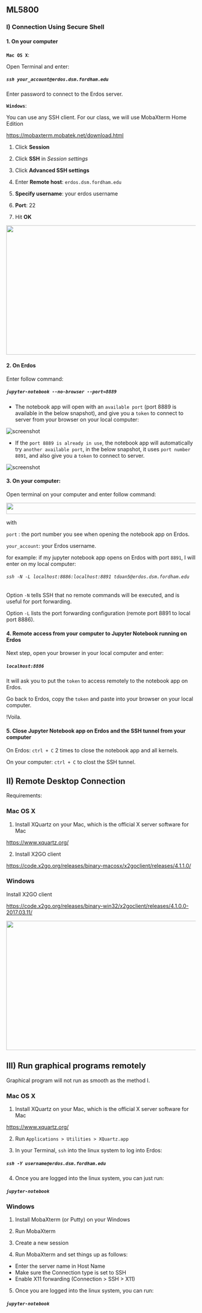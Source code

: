 ## ML5800

### I) Connection Using Secure Shell

#### 1. On your computer

**`Mac OS X`**:

Open Terminal and enter:

##### `ssh your_account@erdos.dsm.fordham.edu` 

Enter password to connect to the Erdos server.

**`Windows`**:

You can use any SSH client. For our class, we will use MobaXterm Home Edition

https://mobaxterm.mobatek.net/download.html

1. Click **Session**

2. Click **SSH** in *Session settings*

3. Click **Advanced SSH settings**

4. Enter **Remote host**: `erdos.dsm.fordham.edu`

5. **Specify username**: your erdos username

6. **Port**: 22

7. Hit **OK**

<img src="https://github.com/tdoan5/ML5800/blob/master/MobaXterm_Session.PNG" width="630" height="344">

#### 2. On Erdos

Enter follow command:

##### `jupyter-notebook --no-browser --port=8889`


* The notebook app will open with an `available port` (port 8889 is available in the below snapshot), and give you a `token` to connect to server from your browser on your local computer:


![screenshot](https://github.com/tdoan5/ML5800/blob/master/port8889_snapshot.png)


* If the `port 8889 is already in use`, the notebook app will automatically try `another available port`, in the below snapshot, it uses `port number 8891`, and also give you a `token` to connect to server.


![screenshot](https://github.com/tdoan5/ML5800/blob/master/port8891_snapshot.png)

#### 3. On your computer:

Open terminal on your computer and enter follow command:

<img src="https://github.com/tdoan5/ML5800/blob/master/ssh_f_jpn.png" width="700" height="30">

with    

`port`        : the port number you see when opening the notebook app on Erdos.

`your_account`: your Erdos username.

for example: if my jupyter notebook app opens on Erdos with port `8891`, I will enter on my local computer:

###### `ssh -N -L localhost:8886:localhost:8891 tdoan5@erdos.dsm.fordham.edu` 

Option `-N` tells SSH that no remote commands will be executed, and is useful for port forwarding. 

Option `-L` lists the port forwarding configuration (remote port 8891 to local port 8886).

#### 4. Remote access from your computer to Jupyter Notebook running on Erdos

Next step, open your browser in your local computer and enter:

##### `localhost:8886`

It will ask you to put the `token` to access remotely to the notebook app on Erdos.

Go back to Erdos, copy the `token` and paste into your browser on your local computer.

!Voila.

#### 5. Close Jupyter Notebook app on Erdos and the SSH tunnel from your computer

On Erdos: `ctrl + C` 2 times to close the notebook app and all kernels.

On your computer: `ctrl + C` to clost the SSH tunnel.


## II) Remote Desktop Connection

Requirements:

### Mac OS X

1. Install XQuartz on your Mac, which is the official X server software for Mac

https://www.xquartz.org/

2. Install X2GO client

https://code.x2go.org/releases/binary-macosx/x2goclient/releases/4.1.1.0/

### Windows

Install X2GO client

https://code.x2go.org/releases/binary-win32/x2goclient/releases/4.1.0.0-2017.03.11/

<img src="https://github.com/tdoan5/ML5800/blob/master/X2Go.png" width="630" height="344">

## III) Run graphical programs remotely

Graphical program will not run as smooth as the method I.

### Mac OS X

1. Install XQuartz on your Mac, which is the official X server software for Mac

https://www.xquartz.org/

2. Run `Applications > Utilities > XQuartz.app`

3. In your Terminal, `ssh` into the linux system to log into Erdos:

#####         `ssh -Y username@erdos.dsm.fordham.edu`

4. Once you are logged into the linux system, you can just run:

#####         `jupyter-notebook`


### Windows

1. Install MobaXterm (or Putty) on your Windows

2. Run MobaXterm

3. Create a new session 

4. Run MobaXterm and set things up as follows:

- Enter the server name in Host Name
- Make sure the Connection type is set to SSH
- Enable X11 forwarding (Connection > SSH > X11)

5. Once you are logged into the linux system, you can run:

#####         `jupyter-notebook`




